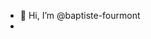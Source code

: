 - 👋 Hi, I’m @baptiste-fourmont
- 
<!---
baptiste-fourmont/baptiste-fourmont is a ✨ special ✨ repository because its `README.md` (this file) appears on your GitHub profile.
You can click the Preview link to take a look at your changes.
--->
